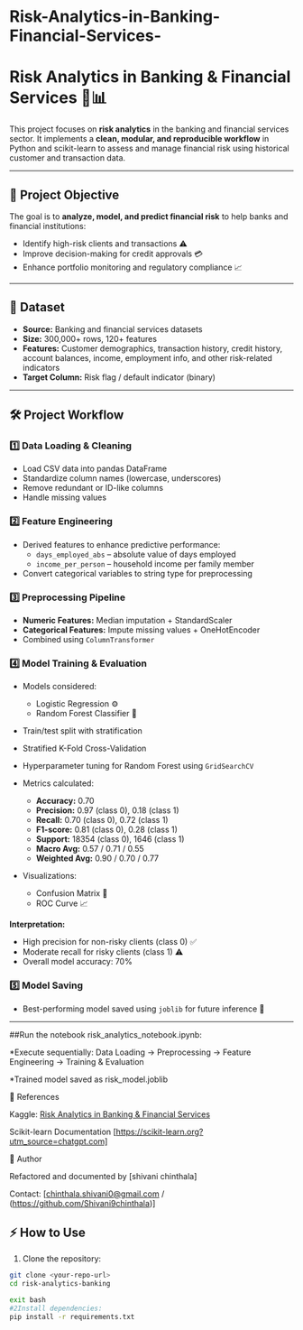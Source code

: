 # Risk-Analytics-in-Banking-Financial-Services-
# Risk Analytics in Banking & Financial Services 🏦📊

This project focuses on **risk analytics** in the banking and financial services sector. It implements a **clean, modular, and reproducible workflow** in Python and scikit-learn to assess and manage financial risk using historical customer and transaction data.

---

## 📌 Project Objective

The goal is to **analyze, model, and predict financial risk** to help banks and financial institutions:

- Identify high-risk clients and transactions ⚠️  
- Improve decision-making for credit approvals 💳  
- Enhance portfolio monitoring and regulatory compliance 📈  

---

## 📂 Dataset

- **Source:** Banking and financial services datasets  
- **Size:** 300,000+ rows, 120+ features  
- **Features:** Customer demographics, transaction history, credit history, account balances, income, employment info, and other risk-related indicators  
- **Target Column:** Risk flag / default indicator (binary)  

---

## 🛠 Project Workflow

### 1️⃣ Data Loading & Cleaning
- Load CSV data into pandas DataFrame  
- Standardize column names (lowercase, underscores)  
- Remove redundant or ID-like columns  
- Handle missing values  

### 2️⃣ Feature Engineering
- Derived features to enhance predictive performance:
  - `days_employed_abs` – absolute value of days employed  
  - `income_per_person` – household income per family member  
- Convert categorical variables to string type for preprocessing  

### 3️⃣ Preprocessing Pipeline
- **Numeric Features:** Median imputation + StandardScaler  
- **Categorical Features:** Impute missing values + OneHotEncoder  
- Combined using `ColumnTransformer`  

### 4️⃣ Model Training & Evaluation
- Models considered:
  - Logistic Regression ⚙️  
  - Random Forest Classifier 🌲  
- Train/test split with stratification  
- Stratified K-Fold Cross-Validation  
- Hyperparameter tuning for Random Forest using `GridSearchCV`  
- Metrics calculated:
  - **Accuracy:** 0.70  
  - **Precision:** 0.97 (class 0), 0.18 (class 1)  
  - **Recall:** 0.70 (class 0), 0.72 (class 1)  
  - **F1-score:** 0.81 (class 0), 0.28 (class 1)  
  - **Support:** 18354 (class 0), 1646 (class 1)  
  - **Macro Avg:** 0.57 / 0.71 / 0.55  
  - **Weighted Avg:** 0.90 / 0.70 / 0.77  

- Visualizations:
  - Confusion Matrix 🧮  
  - ROC Curve 📈  

**Interpretation:**  
- High precision for non-risky clients (class 0) ✅  
- Moderate recall for risky clients (class 1) ⚠️  
- Overall model accuracy: 70%  

### 5️⃣ Model Saving
- Best-performing model saved using `joblib` for future inference 💾  

---

##Run the notebook risk_analytics_notebook.ipynb:

*Execute sequentially: Data Loading → Preprocessing → Feature Engineering → Training & Evaluation

*Trained model saved as risk_model.joblib

🔗 References

Kaggle: [Risk Analytics in Banking & Financial Services
](https://www.kaggle.com?utm_source=chatgpt.com)

Scikit-learn Documentation [https://scikit-learn.org?utm_source=chatgpt.com]

👤 Author

Refactored and documented by [shivani chinthala]

Contact: [chinthala.shivani0@gmail.com / (https://github.com/Shivani9chinthala)]
## ⚡ How to Use

1. Clone the repository:
```bash
git clone <your-repo-url>
cd risk-analytics-banking

exit bash 
#2Install dependencies:
pip install -r requirements.txt


